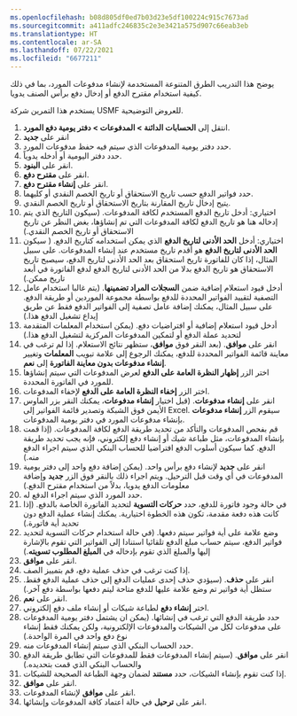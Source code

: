 ```yaml
---
ms.openlocfilehash: b08d805df0ed7b03d23e5df100224c915c7673ad
ms.sourcegitcommit: a411adfc246835c2e3e3421a575d907c66eab3eb
ms.translationtype: HT
ms.contentlocale: ar-SA
ms.lasthandoff: 07/22/2021
ms.locfileid: "6677211"
---
```

يوضح هذا التدريب الطرق المتنوعة المستخدمة لإنشاء مدفوعات المورد، بما في ذلك كيفية استخدام مقترح الدفع أو إدخال دفع برأس الصنف يدويا. 

يستخدم هذا التمرين شركة USMF للعروض التوضيحية.

1.  انتقل إلى **الحسابات الدائنة > المدفوعات > دفتر يومية دفع المورد**.
2.  انقر على **جديد**
3.  حدد دفتر يومية المدفوعات الذي سيتم فيه حفظ مدفوعات المورد.
4.  حدد دفتر اليومية أو أدخله يدوياً.
5.  انقر على **البنود**.
6.  انقر على **مقترح دفع**.
7.  انقر على **إنشاء مقترح دفع**.
8.  حدد فواتير الدفع حسب تاريخ الاستحقاق أو تاريخ الخصم النقدي أو كليهما.
9.  يتيح إدخال تاريخ المقارنة بتاريخ الاستحقاق أو تاريخ الخصم النقدي.
10. اختياري: أدخل تاريخ الدفع المستخدم لكافة المدفوعات. (سيكون التاريخ الذي يتم إدخاله هنا هو تاريخ الدفع لكافة المدفوعات التي تم إنشاؤها، بغض النظر عن تاريخ الاستحقاق أو تاريخ الخصم النقدي.)
11. اختياري: أدخل **الحد الأدنى لتاريخ الدفع** الذي يمكن استخدامه كتاريخ الدفع. ( سيكون **الحد الأدنى لتاريخ الدفع** هو أقدم تاريخ مستخدم عند إنشاء المدفوعات. على سبيل المثال، إذا كان للفاتورة تاريخ استحقاق بعد الحد الأدنى لتاريخ الدفع، سيصبح تاريخ الاستحقاق هو تاريخ الدفع بدلا من الحد الأدنى لتاريخ الدفع لدفع الفاتورة في أبعد تاريخ ممكن.)
12. أدخل قيود استعلام إضافية ضمن **السجلات المراد تضمينها**. (يتم غالبا استخدام عامل التصفية لتقييد الفواتير المحددة للدفع بواسطة مجموعة الموردين أو طريقة الدفع. على سبيل المثال، يمكنك إضافة عامل تصفية إلى الفواتير الدفع فقط عن طريق إيداع تشغيل الدفع هذا.)
13. أدخل قيود استعلام إضافية أو افتراضيات دفع. (يمكن استخدام المعلمات المتقدمة لتحديد عملة الدفع أو لتمكين المدفوعات المركزية لتشغيل الدفع هذا.)
14. انقر على **موافق**. (بعد النقر فوق **موافق**، ستظهر نتائج الاستعلام. إذا لم ترغب في معاينة قائمة الفواتير المحددة للدفع، يمكنك الرجوع إلى علامة تبويب **المعلمات** وتغيير **إنشاء مدفوعات بدون معاينة الفاتورة** إلى **نعم**.
15. اختر الزر **إظهار النظرة العامة على الدفع** لعرض المدفوعات التي سيتم إنشاؤها للمورد في الفاتورة المحددة.
16. اختر الزر **إخفاء النظرة العامة على الدفع** لإخفاء المدفوعات.
17. انقر على **إنشاء مدفوعات**. (قبل اختيار **إنشاء مدفوعات**، يمكنك النقر بزر الماوس الأيمن فوق الشبكة وتصدير قائمة الفواتير إلى Excel. سيقوم الزر **إنشاء مدفوعات** بإنشاء مدفوعات المورد في دفتر يومية المدفوعات.
18. قم بفحص المدفوعات والتأكد من تحديد طريقة الدفع لكافة المدفوعات. (إذا قمت بإنشاء المدفوعات، مثل طباعة شيك أو إنشاء دفع إلكتروني، فإنه يجب تحديد طريقة الدفع. كما سيكون أسلوب الدفع افتراضيا للحساب البنكي الذي سيتم اجراء الدفع منه.)
19. انقر على **جديد** لإنشاء دفع برأس واحد. (يمكن إضافة دفع واحد إلى دفتر يومية المدفوعات في أي وقت قبل الترحيل. ويتم اجراء ذلك بالنقر فوق الزر **جديد** وإضافة معلومات الدفع يدويا، بدلاً من استخدام مقترح الدفع.)
20. حدد المورد الذي سيتم اجراء الدفع له.
21. في حالة وجود فاتورة للدفع، حدد **حركات التسوية** لتحديد الفاتورة الخاصة بالدفع. (إذا كانت هذه دفعة مقدمة، تكون هذه الخطوة اختيارية. يمكنك إنشاء عملية الدفع دون تحديد أية فاتورة.)
22. وضع علامة على أية فواتير سيتم دفعها. (في حالة استخدام حركات التسوية لتحديد فواتير الدفع، سيتم حساب مبلغ الدفع تلقائيا استنادا إلى الفواتير التي تقوم بالإشارة إليها والمبلغ الذي تقوم بإدخاله في **المبلغ المطلوب تسويته**.)
23. انقر على **موافق**.
24. إذا كنت ترغب في حذف عملية دفع، قم بتمييز الصف.
25. انقر على **حذف**. (سيؤدي حذف إحدى عمليات الدفع إلى حذف عملية الدفع فقط. ستظل أية فواتير تم وضع علامة عليها للدفع متاحة ليتم دفعها بواسطة دفع آخر.)
26. انقر على **نعم**.
27. اختر **إنشاء دفع** لطباعة شيكات أو إنشاء ملف دفع إلكتروني.
28. حدد طريقة الدفع التي ترغب في إنشائها. (يمكن ان يشتمل دفتر يومية المدفوعات على مدفوعات لكل من الشيكات والمدفوعات الإلكترونية، ولكن يمكنك فقط إنشاء نوع دفع واحد في المرة الواحدة.)
29. حدد الحساب البنكي الذي سيتم إنشاء المدفوعات منه.
30. انقر على **موافق**. (سيتم إنشاء المدفوعات فقط للمدفوعات التي تطابق طريقة الدفع والحساب البنكي الذي قمت بتحديده.)
31. إذا كنت تقوم بإنشاء الشيكات، حدد **مستند** لضمان وجهة الطباعة الصحيحة للشيكات.
32. انقر على **موافق**.
33. انقر على **موافق** لإنشاء المدفوعات.
34. انقر على **ترحيل** في حالة اعتماد كافة المدفوعات وإنشائها.

